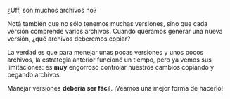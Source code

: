 ¿Uff, son muchos archivos no? 

<div 
  class="mu-filebrowser" 
  data-file="{
    'foto-v1.jpg': '',
    'foto-v2.jpg': '',
    'foto-v3.jpg': '',
    'estilos-v1.css': '',
    'estilos-v2.css': '',
    'estilos-v3.css': '',
    'estilos-v4.css': '',
    'estilos-v5.css': '',
    'estilos-v6.css': '',
    'curriculum-v1.html': '',
    'curriculum-v2.html': '',
    'curriculum-v3.html': '',
    'curriculum-v4.html': '',
    'curriculum-v5.html': '',
    'curriculum-v6.html': '',
    'curriculum-v7.html': '',
    'curriculum-v8.html': '',
    'curriculum-v9.html': '',
    'curriculum-v10.html': '',
    'curriculum-v11.html': '',
    'curriculum-v12.html': '',
    
  }">
</div>

Notá también que no sólo tenemos muchas versiones, sino que cada versión comprende varios archivos. Cuando queramos generar una nueva versión, ¿qué archivos deberemos copiar? 

La verdad es que para menejar unas pocas versiones y unos pocos archivos, la estrategia anterior funcionó un tiempo, pero ya vemos sus limitaciones: es **muy** engorroso controlar nuestros cambios copiando y pegando archivos. 

Manejar versiones **debería ser fácil**. ¡Veamos una mejor forma de hacerlo! 